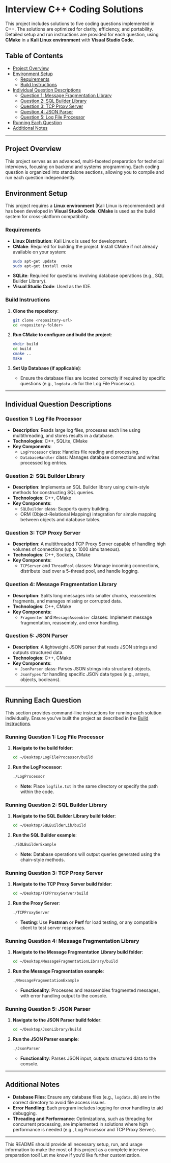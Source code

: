 
# Interview C++ Coding Solutions

This project includes solutions to five coding questions implemented in C++. The solutions are optimized for clarity, efficiency, and portability. Detailed setup and run instructions are provided for each question, using **CMake** in a **Kali Linux environment** with **Visual Studio Code**.

## Table of Contents

- [Project Overview](#project-overview)
- [Environment Setup](#environment-setup)
  - [Requirements](#requirements)
  - [Build Instructions](#build-instructions)
- [Individual Question Descriptions](#individual-question-descriptions)
  - [Question 1: Message Fragmentation Library](#question-4-message-fragmentation-library)
  - [Question 2: SQL Builder Library](#question-2-sql-builder-library)
  - [Question 3: TCP Proxy Server](#question-3-tcp-proxy-server)
  - [Question 4: JSON Parser](#question-5-json-parser)
  - [Question 5: Log File Processor](#question-1-log-file-processor)
- [Running Each Question](#running-each-question)
- [Additional Notes](#additional-notes)

---

## Project Overview

This project serves as an advanced, multi-faceted preparation for technical interviews, focusing on backend and systems programming. Each coding question is organized into standalone sections, allowing you to compile and run each question independently.

## Environment Setup

This project requires a **Linux environment** (Kali Linux is recommended) and has been developed in **Visual Studio Code**. **CMake** is used as the build system for cross-platform compatibility.

### Requirements

- **Linux Distribution**: Kali Linux is used for development.
- **CMake**: Required for building the project. Install CMake if not already available on your system:
  ```bash
  sudo apt-get update
  sudo apt-get install cmake
  ```
- **SQLite**: Required for questions involving database operations (e.g., SQL Builder Library).
- **Visual Studio Code**: Used as the IDE.

### Build Instructions

1. **Clone the repository**:
   ```bash
   git clone <repository-url>
   cd <repository-folder>
   ```

2. **Run CMake to configure and build the project**:
   ```bash
   mkdir build
   cd build
   cmake ..
   make
   ```

3. **Set Up Database (if applicable)**:
   - Ensure the database files are located correctly if required by specific questions (e.g., `logdata.db` for the Log File Processor).

---

## Individual Question Descriptions

### Question 1: Log File Processor

- **Description**: Reads large log files, processes each line using multithreading, and stores results in a database.
- **Technologies**: C++, SQLite, CMake
- **Key Components**:
  - `LogProcessor` class: Handles file reading and processing.
  - `DatabaseHandler` class: Manages database connections and writes processed log entries.

### Question 2: SQL Builder Library

- **Description**: Implements an SQL Builder library using chain-style methods for constructing SQL queries.
- **Technologies**: C++, CMake
- **Key Components**:
  - `SQLBuilder` class: Supports query building.
  - ORM (Object-Relational Mapping) integration for simple mapping between objects and database tables.

### Question 3: TCP Proxy Server

- **Description**: A multithreaded TCP Proxy Server capable of handling high volumes of connections (up to 1000 simultaneous).
- **Technologies**: C++, Sockets, CMake
- **Key Components**:
  - `TCPServer` and `ThreadPool` classes: Manage incoming connections, distribute load over a 5-thread pool, and handle logging.

### Question 4: Message Fragmentation Library

- **Description**: Splits long messages into smaller chunks, reassembles fragments, and manages missing or corrupted data.
- **Technologies**: C++, CMake
- **Key Components**:
  - `Fragmenter` and `MessageAssembler` classes: Implement message fragmentation, reassembly, and error handling.

### Question 5: JSON Parser

- **Description**: A lightweight JSON parser that reads JSON strings and outputs structured data.
- **Technologies**: C++, CMake
- **Key Components**:
  - `JsonParser` class: Parses JSON strings into structured objects.
  - `JsonTypes` for handling specific JSON data types (e.g., arrays, objects, booleans).

---

## Running Each Question

This section provides command-line instructions for running each solution individually. Ensure you've built the project as described in the [Build Instructions](#build-instructions).

### Running Question 1: Log File Processor

1. **Navigate to the build folder**:
   ```bash
   cd ~/Desktop/LogFileProcessor/build
   ```

2. **Run the LogProcessor**:
   ```bash
   ./LogProcessor
   ```

   - **Note**: Place `logfile.txt` in the same directory or specify the path within the code.

### Running Question 2: SQL Builder Library

1. **Navigate to the SQL Builder Library build folder**:
   ```bash
   cd ~/Desktop/SQLBuilderLib/build
   ```

2. **Run the SQL Builder example**:
   ```bash
   ./SQLBuilderExample
   ```

   - **Note**: Database operations will output queries generated using the chain-style methods.

### Running Question 3: TCP Proxy Server

1. **Navigate to the TCP Proxy Server build folder**:
   ```bash
   cd ~/Desktop/TCPProxyServer/build
   ```

2. **Run the Proxy Server**:
   ```bash
   ./TCPProxyServer
   ```

   - **Testing**: Use **Postman** or **Perf** for load testing, or any compatible client to test server responses.

### Running Question 4: Message Fragmentation Library

1. **Navigate to the Message Fragmentation Library build folder**:
   ```bash
   cd ~/Desktop/MessageFragmentationLibrary/build
   ```

2. **Run the Message Fragmentation example**:
   ```bash
   ./MessageFragmentationExample
   ```

   - **Functionality**: Processes and reassembles fragmented messages, with error handling output to the console.

### Running Question 5: JSON Parser

1. **Navigate to the JSON Parser build folder**:
   ```bash
   cd ~/Desktop/JsonLibrary/build
   ```

2. **Run the JSON Parser example**:
   ```bash
   ./JsonParser
   ```

   - **Functionality**: Parses JSON input, outputs structured data to the console.

---

## Additional Notes

- **Database Files**: Ensure any database files (e.g., `logdata.db`) are in the correct directory to avoid file access issues.
- **Error Handling**: Each program includes logging for error handling to aid debugging.
- **Threading and Performance**: Optimizations, such as threading for concurrent processing, are implemented in solutions where high performance is needed (e.g., Log Processor and TCP Proxy Server).

---

This README should provide all necessary setup, run, and usage information to make the most of this project as a complete interview preparation tool! Let me know if you’d like further customization.
